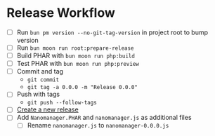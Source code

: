 # Release Workflow

- [ ] Run `bun pm version --no-git-tag-version` in project root to bump version
- [ ] Run `bun moon run root:prepare-release`
- [ ] Build PHAR with `bun moon run php:build`
- [ ] Test PHAR with `bun moon run php:preview`
- [ ] Commit and tag
  - `git commit`
  - `git tag -a 0.0.0 -m "Release 0.0.0"`
- [ ] Push with tags
  - `git push --follow-tags`
- [ ] [Create a new release](https://github.com/ReunMedia/nanomanager/releases/new)
- [ ] Add `Nanomanager.PHAR` and `nanomanager.js` as additional files
  - [ ] Rename `nanomanager.js` to `nanomanager-0.0.0.js`
